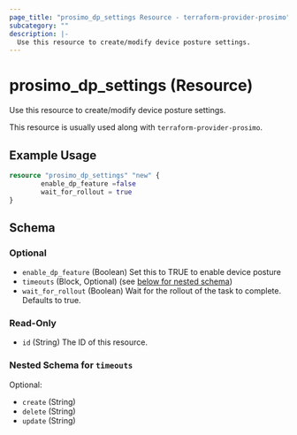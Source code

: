 ```yaml
---
page_title: "prosimo_dp_settings Resource - terraform-provider-prosimo"
subcategory: ""
description: |-
  Use this resource to create/modify device posture settings.
---
```


# prosimo_dp_settings (Resource)

Use this resource to create/modify device posture settings.

This resource is usually used along with `terraform-provider-prosimo`.



## Example Usage

```terraform
resource "prosimo_dp_settings" "new" {
        enable_dp_feature =false
        wait_for_rollout = true 
}
```

<!-- schema generated by tfplugindocs -->
## Schema

### Optional

- `enable_dp_feature` (Boolean) Set this to TRUE to enable device posture
- `timeouts` (Block, Optional) (see [below for nested schema](#nestedblock--timeouts))
- `wait_for_rollout` (Boolean) Wait for the rollout of the task to complete. Defaults to true.

### Read-Only

- `id` (String) The ID of this resource.

<a id="nestedblock--timeouts"></a>
### Nested Schema for `timeouts`

Optional:

- `create` (String)
- `delete` (String)
- `update` (String)

